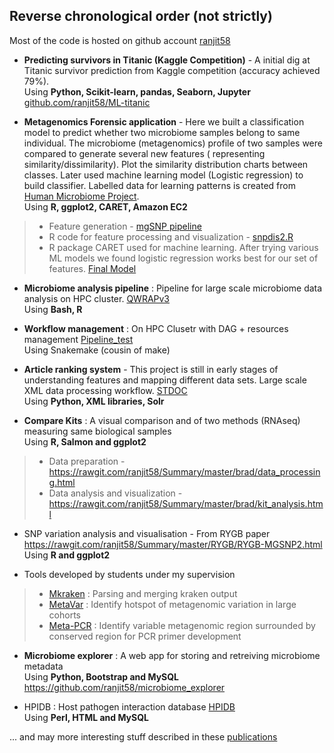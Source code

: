 ## Reverse chronological order (not strictly)

Most of the code is hosted on github account [ranjit58](https://github.com/ranjit58)

 - **Predicting survivors in Titanic (Kaggle Competition)** - A initial dig at Titanic survivor prediction from Kaggle competition (accuracy achieved 79%). 
   <br>Using **Python, Scikit-learn, pandas, Seaborn, Jupyter**
   <br>[github.com/ranjit58/ML-titanic](https://github.com/ranjit58/ML-titanic/blob/master/jup-titanic2.ipynb)
   
 - **Metagenomics Forensic application** - Here we built a classification model to predict whether two microbiome samples belong to same individual. The microbiome (metagenomics) profile of two samples were compared to generate several new features ( representing similarity/dissimilarity). Plot the similarity distribution charts between classes. Later used machine learning model (Logistic regression) to build classifier. Labelled data for learning patterns is created from [Human Microbiome Project](http://hmpdacc.org/).
<br>Using **R, ggplot2, CARET, Amazon EC2**
> - Feature generation - [mgSNP pipeline](https://github.com/ranjit58/mgSNP)
> - R code for feature processing and visualization - [snpdis2.R](https://github.com/ranjit58/Summary/blob/master/forensic/snpdis2.R)
> - R package CARET used for machine learning. After trying various ML models we found logistic regression works best for our set of features. [Final Model](https://github.com/ranjit58/Summary/blob/master/forensic/Classifier/transplant_model_final.R)

</P>

- **Microbiome analysis pipeline** :  Pipeline for large scale microbiome data analysis on HPC cluster. [QWRAPv3](https://github.com/ranjit58/QWRAPv3)
<br>Using **Bash, R**

- **Workflow management** : On HPC Clusetr with DAG + resources management [Pipeline_test](https://github.com/ranjit58/PIPELINE_test)
<br>Using Snakemake (cousin of make)

- **Article ranking system** - This project is still in early stages of understanding features and mapping different data sets. Large scale XML data processing workflow. [STDOC](https://github.com/ranjit58/STDOC)
 <br>Using **Python, XML libraries, Solr**

- **Compare Kits** : A visual comparison and of two methods (RNAseq) measuring same biological samples 
<br>Using **R, Salmon and ggplot2**
> - Data preparation - https://rawgit.com/ranjit58/Summary/master/brad/data_processing.html 
> - Data analysis and visualization - https://rawgit.com/ranjit58/Summary/master/brad/kit_analysis.html

-  SNP variation analysis and visualisation - From RYGB paper
 https://rawgit.com/ranjit58/Summary/master/RYGB/RYGB-MGSNP2.html
<br>Using **R and ggplot2**

- Tools developed by students under my supervision
> - [Mkraken](https://github.com/ranjit58/Mkraken) : Parsing and merging kraken output
> - [MetaVar](https://github.com/ranjit58/MetaVar) : Identify hotspot of metagenomic variation in large cohorts
> - [Meta-PCR](https://github.com/ranjit58/META-PCR) : Identify variable metagenomic region surrounded by conserved region for PCR primer development

- **Microbiome explorer** : A web app for storing and retreiving microbiome metadata
<br>Using **Python, Bootstrap and MySQL**
<br>https://github.com/ranjit58/microbiome_explorer

- HPIDB : Host pathogen interaction database [HPIDB](http://www.agbase.msstate.edu/hpi/main.html)
<br>Using **Perl, HTML and MySQL**

... and may more interesting stuff described in these [publications](http://goo.gl/zUHc9k)



